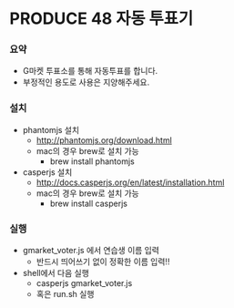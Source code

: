 # PRODUCE 48 자동 투표기

### 요약
* G마켓 투표소를 통해 자동투표를 합니다.
* 부정적인 용도로 사용은 지양해주세요.

### 설치
* phantomjs 설치
    * http://phantomjs.org/download.html
    * mac의 경우 brew로 설치 가능
        * brew install phantomjs
* casperjs 설치
    * http://docs.casperjs.org/en/latest/installation.html
    * mac의 경우 brew로 설치 가능
        * brew install casperjs
        
        
### 실행
* gmarket_voter.js 에서 연습생 이름 입력
    * 반드시 띄어쓰기 없이 정확한 이름 입력!!
* shell에서 다음 실행
    * casperjs gmarket_voter.js
    * 혹은 run.sh 실행